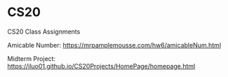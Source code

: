 # CS20
CS20 Class Assignments

Amicable Number: 
https://mrpamplemousse.com/hw6/amicableNum.html

Midterm Project:
https://jluo01.github.io/CS20Projects/HomePage/homepage.html
